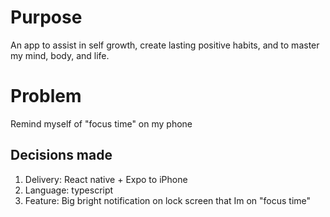 # Purpose
An app to assist in self growth, create lasting positive habits, and to master my mind, body, and life.

# Problem 
Remind myself of "focus time" on my phone

## Decisions made
1. Delivery: React native + Expo to iPhone
2. Language: typescript
3. Feature: Big bright notification on lock screen that Im on "focus time"


